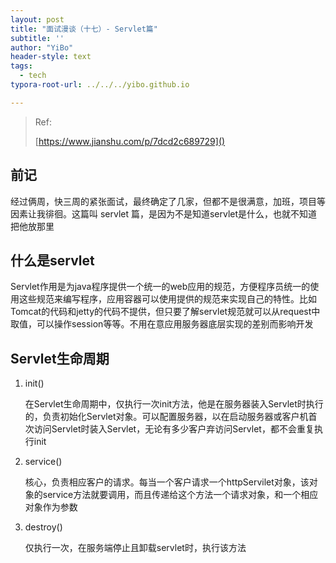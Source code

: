 ```yaml
---
layout: post
title: "面试漫谈（十七）- Servlet篇"
subtitle: ''
author: "YiBo"
header-style: text
tags:
  - tech
typora-root-url: ../../../yibo.github.io

---
```



>Ref:
>
>[https://www.jianshu.com/p/7dcd2c689729]()
>
>

## 前记

经过俩周，快三周的紧张面试，最终确定了几家，但都不是很满意，加班，项目等因素让我徘徊。这篇叫 servlet 篇，是因为不是知道servlet是什么，也就不知道把他放那里

## 什么是servlet

Servlet作用是为java程序提供一个统一的web应用的规范，方便程序员统一的使用这些规范来编写程序，应用容器可以使用提供的规范来实现自己的特性。比如Tomcat的代码和jetty的代码不提供，但只要了解servlet规范就可以从request中取值，可以操作session等等。不用在意应用服务器底层实现的差别而影响开发



## Servlet生命周期

1. init()

   在Servlet生命周期中，仅执行一次init方法，他是在服务器装入Servlet时执行的，负责初始化Servlet对象。可以配置服务器，以在启动服务器或客户机首次访问Servlet时装入Servlet，无论有多少客户弃访问Servlet，都不会重复执行init

2. service()

   核心，负责相应客户的请求。每当一个客户请求一个httpServilet对象，该对象的service方法就要调用，而且传递给这个方法一个请求对象，和一个相应对象作为参数

3. destroy()

   仅执行一次，在服务端停止且卸载servlet时，执行该方法

















































































